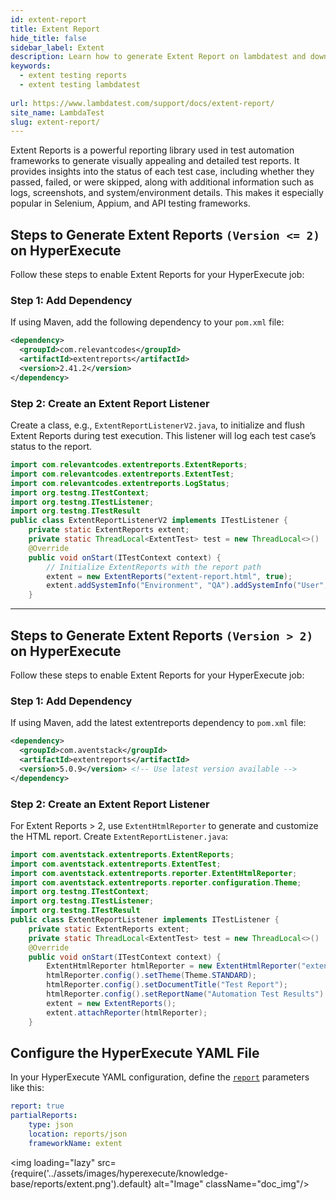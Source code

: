```yaml
---
id: extent-report
title: Extent Report
hide_title: false
sidebar_label: Extent
description: Learn how to generate Extent Report on lambdatest and download the reports from the dashboard
keywords:
  - extent testing reports
  - extent testing lambdatest 
  
url: https://www.lambdatest.com/support/docs/extent-report/
site_name: LambdaTest
slug: extent-report/
---
```

<script type="application/ld+json"
      dangerouslySetInnerHTML={{ __html: JSON.stringify({
       "@context": "https://schema.org",
        "@type": "BreadcrumbList",
        "itemListElement": [{
          "@type": "ListItem",
          "position": 1,
          "name": "LambdaTest",
          "item": "https://www.lambdatest.com"
        },{
          "@type": "ListItem",
          "position": 2,
          "name": "Support",
          "item": "https://www.lambdatest.com/support/docs/"
        },{
          "@type": "ListItem",
          "position": 3,
          "name": "Extent Report",
          "item": "https://www.lambdatest.com/support/docs/extent-report/"
        }]
      })
    }}
></script>
Extent Reports is a powerful reporting library used in test automation frameworks to generate visually appealing and detailed test reports. It provides insights into the status of each test case, including whether they passed, failed, or were skipped, along with additional information such as logs, screenshots, and system/environment details. This makes it especially popular in Selenium, Appium, and API testing frameworks.

## Steps to Generate Extent Reports `(Version <= 2)` on HyperExecute 
Follow these steps to enable Extent Reports for your HyperExecute job:

### Step 1: Add Dependency
If using Maven, add the following dependency to your `pom.xml` file:

```xml title="pom.xml"
<dependency>
  <groupId>com.relevantcodes</groupId>
  <artifactId>extentreports</artifactId>
  <version>2.41.2</version>
</dependency>
```

### Step 2: Create an Extent Report Listener
Create a class, e.g., `ExtentReportListenerV2.java`, to initialize and flush Extent Reports during test execution. This listener will log each test case’s status to the report.

```java title="ExtentReportListenerV2.java"
import com.relevantcodes.extentreports.ExtentReports;
import com.relevantcodes.extentreports.ExtentTest;
import com.relevantcodes.extentreports.LogStatus;
import org.testng.ITestContext;
import org.testng.ITestListener;
import org.testng.ITestResult
public class ExtentReportListenerV2 implements ITestListener {
    private static ExtentReports extent;
    private static ThreadLocal<ExtentTest> test = new ThreadLocal<>()
    @Override
    public void onStart(ITestContext context) {
        // Initialize ExtentReports with the report path
        extent = new ExtentReports("extent-report.html", true); 
        extent.addSystemInfo("Environment", "QA").addSystemInfo("User", "Tester");
    }
```
---
## Steps to Generate Extent Reports `(Version > 2)` on HyperExecute 
Follow these steps to enable Extent Reports for your HyperExecute job:

### Step 1: Add Dependency
If using Maven, add the latest extentreports dependency to `pom.xml` file:

```xml title="pom.xml"
<dependency>
  <groupId>com.aventstack</groupId>
  <artifactId>extentreports</artifactId>
  <version>5.0.9</version> <!-- Use latest version available -->
</dependency>
```

### Step 2: Create an Extent Report Listener
For Extent Reports > 2, use `ExtentHtmlReporter` to generate and customize the HTML report. Create `ExtentReportListener.java`:

```java title="ExtentReportListener.java"
import com.aventstack.extentreports.ExtentReports;
import com.aventstack.extentreports.ExtentTest;
import com.aventstack.extentreports.reporter.ExtentHtmlReporter;
import com.aventstack.extentreports.reporter.configuration.Theme;
import org.testng.ITestContext;
import org.testng.ITestListener;
import org.testng.ITestResult
public class ExtentReportListener implements ITestListener {
    private static ExtentReports extent;
    private static ThreadLocal<ExtentTest> test = new ThreadLocal<>()
    @Override
    public void onStart(ITestContext context) {
        ExtentHtmlReporter htmlReporter = new ExtentHtmlReporter("extent-report.html");
        htmlReporter.config().setTheme(Theme.STANDARD);
        htmlReporter.config().setDocumentTitle("Test Report");
        htmlReporter.config().setReportName("Automation Test Results")
        extent = new ExtentReports();
        extent.attachReporter(htmlReporter);
    }
```

## Configure the HyperExecute YAML File
In your HyperExecute YAML configuration, define the [`report`](https://www.lambdatest.com/support/docs/deep-dive-into-hyperexecute-yaml/#report) parameters like this:

```yaml
report: true
partialReports:
    type: json
    location: reports/json
    frameworkName: extent
```

<img loading="lazy" src={require('../assets/images/hyperexecute/knowledge-base/reports/extent.png').default} alt="Image"  className="doc_img"/>
